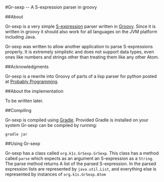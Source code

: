 #Gr-sexp -- A S-expression parser in groovy

##About

Gr-sexp is a very simple [S-expression](http://en.wikipedia.org/wiki/Sexp) parser written in [Groovy](http://groovy.codehaus.org/). Since it is written in groovy it should also work for all languages on the JVM platform including Java.

Gr-sexp was written to allow another application to parse S-expressions properly. It is extremely simplistic and does not support data types, even ones like numbers and strings other than treating them like any other Atom.

##Acknowledgments

Gr-sexp is a rewrite into Groovy of parts of a lisp parser for python posted at [Probably Programming](http://probablyprogramming.com/2009/11/23/a-simple-lisp-parser-in-python).


##About the implementation

To be written later.

##Compiling

Gr-sexp is compiled using [Gradle](http://www.gradle.org/). Provided Gradle is installed on your system Gr-sexp can be compiled by running:

    gradle jar


##Using Gr-sexp

Gr-sexp has a class called `org.k1s.GrSexp.GrSexp`. This class has a method called `parse` which expects as an argument an S-expression as a `String`. The parse method returns A list of the parsed S-expression. In the parsed expression lists are represented by `java.util.List`, and everything else is represented by instances of `org.k1s.GrSexp.Atom`
